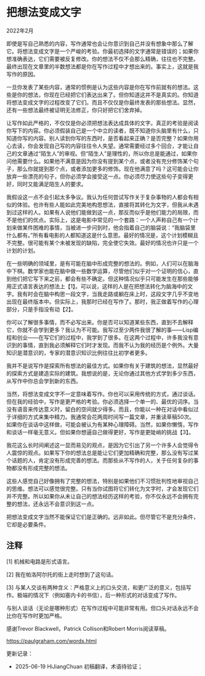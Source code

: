 


# 把想法变成文字

2022年2月

即使是写自己熟悉的内容，写作通常也会让你意识到自己并没有想象中那么了解它。将想法变成文字是一个严峻的考验。你最初选择的文字通常是错误的；如果你想准确表达，它们需要被反复修改。你的想法不仅不会那么精确，往往也不完整。最终出现在文章里的半数想法都是你在写作过程中才想出来的。事实上，这就是我写作的原因。

一旦你发表了某些内容，通常的惯例是认为这些内容是你在写作前就有的想法。这些是你的想法，你现在已经把它们表达出来了。但你知道这并不是真实的。你知道将想法变成文字的过程改变了它们。而且不仅仅是你最终发表的那些想法。显然，还有一些想法最终被证明无法修正，你只好把它们舍弃掉。

让写作如此严格的，不仅仅是你必须把想法表达成具体的文字。真正的考验是阅读你写下的内容。你必须假装自己是一个中立的读者，既不知道你头脑里有什么，只知道你写的内容。别人读到你写的东西时，是否看起来正确？是否完整？如果你用心去读，你会发现自己写的内容往往令人失望。通常需要经过多个回合，才能让自己的文章通过“陌生人”的审视。但“陌生人”是理性的，所以你总是能通过，如果你问他需要什么。如果他不满意是因为你没有提到某个点，或者没有充分修饰某个句子，那么你就提到那个点，或者添加更多的修饰。现在他满意了吗？这可能会让你放弃一些漂亮的句子，但你必须学会接受这一点。你必须尽力使这些句子变得更好，同时又能满足陌生人的要求。

我假设这一点不会引起太多争议。我认为任何尝试写作关于复杂事物的人都会有相似的体验。也许有些人能如此完美地构思想法，直接将其转化为文字，但我从未遇到过这样的人。如果有人说他们能做到这一点，那反而似乎是他们能力的局限，而不是他们的优点。实际上，这是电影中常见的一个套路：一个人声称自己有一个计划来做某件困难的事情，当被进一步问到时，他会指着自己的脑袋说：“我脑袋里什么都有。”所有看电影的人都知道这是什么意思。最好的情况是，这个计划模糊且不完整。很可能有某个未被发现的缺陷，完全使它失效。最好的情况也许只是一个计划的计划。

在一些明确的领域里，是有可能在脑中形成完整的想法的。例如，人们可以在脑海中下棋。数学家也能在脑中做一些数学运算，尽管他们似乎对一个证明的信心，直到他们把它写下来之前，都会有些不确定。但这种情况似乎只可能发生在那些能够用正式语言表达的想法上【1】。可以说，这样的人是在把想法转化为脑海中的文字。我有时会在脑中构思一段文字，当我走路或躺在床上时，这段文字几乎不变地出现在最终版本中。但实际上，我那时已经在写作了。那时，我正做着写作的心理部分，只是手指没有动【2】。

你可以了解很多事情，而不必写出来。你是否可以知道某些东西，直到不去解释它，你就不会学到更多？我认为不可能。我写过至少两件我很了解的事——Lisp编程和创业——在写它们的过程中，我学到了很多。在这两个过程中，许多我没有意识到的事情，直到我必须解释它们时才发现。而我不认为我的经历是个例外。大量知识是潜意识的，专家的潜意识知识比例往往比初学者更多。

我并不是说写作是探索所有想法的最佳方式。如果你有关于建筑的想法，显然最好的探索方式是建造实际的建筑。我想说的是，无论你通过其他方式学到多少东西，从写作中你总会学到新的东西。

当然，将想法变成文字不一定意味着写作。你也可以采用传统的方式，通过谈话。但在我的经验中，写作是更严格的考验。你必须选择一个单一的、最优的词序。当没有语音来传达意义时，留白的空间就少得多。而且，你能以一种在对话中看似过于详细的方式来集中精力。我通常会花两周时间写一篇文章，并重读草稿50次。如果你在谈话中这样做，可能会被认为有某种心理障碍。当然，如果你懒惰，写作和谈话一样毫无意义。但如果你想逼自己做得更好，写作是更陡峭的挑战【3】。

我花这么长时间阐述这一显而易见的观点，是因为它引出了另一个许多人会觉得令人震惊的观点。如果写下你的想法总是能让它们更加精确和完整，那么没有写过某个话题的人，肯定没有形成完善的想法。而那些从不写作的人，关于任何复杂的事物都没有形成完整的想法。

这些人感觉自己好像拥有了完整的想法，特别是如果他们不习惯批判性地审视自己的思维。想法可以感觉很完整。只有当你试图将它们转化为文字时，才会发现它们并不完整。所以如果你从未让自己的想法经历这样的考验，你不仅永远不会拥有完整的想法，还永远不会意识到这一点。

把想法变成文字当然不能保证它们是正确的。远非如此。但尽管它不是充分条件，它却是必要条件。

## 注释

[1] 机械和电路是形式语言。

[2] 我在帕洛阿尔托的街上走时想到了这句话。

[3] 与某人交谈有两种含义：严格意义上的口头交流，和更广泛的意义，包括写作。极端的情况下（例如塞内卡的书信），后一种形式的对话变成了写作。

与别人谈话（无论是哪种形式）在写作过程中可能非常有用。但口头对话永远不会比你在写作时更加严格。

感谢Trevor Blackwell，Patrick Collison和Robert Morris阅读草稿。

https://paulgraham.com/words.html



更新记录：
- 2025-06-19 HiJiangChuan 初稿翻译，术语待验证；
